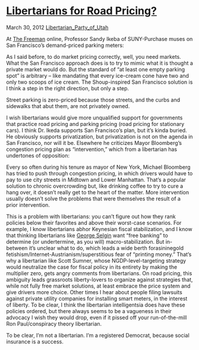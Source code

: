 # [Libertarians for Road Pricing?](/2012/03/30/libertarians-for-road-pricing/)

March 30, 2012
[Libertarian_Party_of_Utah](http://priceroads.com/2012/03/30/libertarians-for-road-pricing/)

At [The Freeman](http://www.thefreemanonline.org/headline/donald-shoup-takes-san-francisco/) online, Professor Sandy Ikeba of SUNY-Purchase muses on San Francisco’s demand-priced parking meters:

As I said before, to do market pricing correctly, well, you need markets. What the San Francisco approach does is to try to mimic what it is thought a private market would do. But the standard of “at least one empty parking spot” is arbitrary – like mandating that every ice-cream cone have two and only two scoops of ice cream. The Shoup-inspired San Francisco solution is I think a step in the right direction, but only a step.

Street parking is zero-priced because those streets, and the curbs and sidewalks that abut them, are not privately owned.

I wish libertarians would give more unqualified support for governments that practice road pricing and parking pricing (road pricing for stationary cars). I think Dr. Ikeda supports San Francisco’s plan, but it’s kinda buried. He obviously supports privatization, but privatization is not on the agenda in San Francisco, nor will it be. Elsewhere he criticizes Mayor Bloomberg’s congestion pricing plan as “intervention,” which from a libertarian has undertones of opposition:

Every so often during his tenure as mayor of New York, Michael Bloomberg has tried to push through congestion pricing, in which drivers would have to pay to use city streets in Midtown and Lower Manhattan. That’s a popular solution to chronic overcrowding but, like drinking coffee to try to cure a hang over, it doesn’t really get to the heart of the matter. More intervention usually doesn’t solve the problems that were themselves the result of a prior intervention.

This is a problem with libertarians: you can’t figure out how they rank policies below their favorites and above their worst-case scenarios. For example, I know libertarians abhor Keynesian fiscal stabilization, and I know that thinking libertarians like [George Selgin](http://en.wikipedia.org/wiki/George_Selgin) want “free banking” to determine (or undertermine, as you will) macro-stabilization. But in-between it’s unclear what to do, which leads a wide berth forasininegold fetishism/Internet-Austrianism/superstitious fear of “printing money.” That’s why a libertarian like Scott Sumner, whose NGDP-level-targeting strategy would neutralize the case for fiscal policy in its entirety by making the multiplier zero, gets angry comments from libertarians. On road pricing, this ambiguity leads grassroots liberty-lovers to organize against strategies that, while not fully free market solutions, at least embrace the price system and give drivers more choice. Other times I hear about people filing lawsuits against private utility companies for installing smart meters, in the interest of liberty. To be clear, I think the libertarian intelligentsia does have these policies ordered, but there always seems to be a vagueness in their advocacy I wish they would drop, even if it pissed off your run-of-the-mill Ron Paul/conspiracy theory libertarian.

To be clear, I’m not a libertarian. I’m a registered Democrat, because social insurance is a success.
